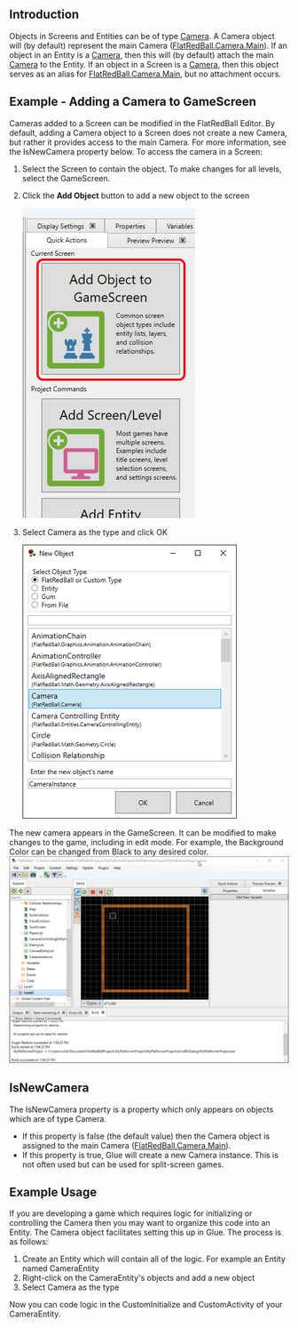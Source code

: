 ## Introduction

Objects in Screens and Entities can be of type [Camera](/frb/docs/index.php?title=FlatRedBall.Camera "FlatRedBall.Camera"). A Camera object will (by default) represent the main Camera ([FlatRedBall.Camera.Main](/frb/docs/index.php?title=FlatRedBall.Camera.Main "FlatRedBall.Camera.Main")). If an object in an Entity is a [Camera](/frb/docs/index.php?title=FlatRedBall.Camera "FlatRedBall.Camera"), then this will (by default) attach the main [Camera](/frb/docs/index.php?title=FlatRedBall.Camera "FlatRedBall.Camera") to the Entity. If an object in a Screen is a [Camera](/frb/docs/index.php?title=FlatRedBall.Camera "FlatRedBall.Camera"), then this object serves as an alias for [FlatRedBall.Camera.Main](/frb/docs/index.php?title=FlatRedBall.Camera.Main "FlatRedBall.Camera.Main"), but no attachment occurs.

## Example - Adding a Camera to GameScreen

Cameras added to a Screen can be modified in the FlatRedBall Editor. By default, adding a Camera object to a Screen does not create a new Camera, but rather it provides access to the main Camera. For more information, see the IsNewCamera property below. To access the camera in a Screen:

1.  Select the Screen to contain the object. To make changes for all levels, select the GameScreen.

2.  Click the **Add Object** button to add a new object to the screen

    ![](/media/2022-03-img_62323de2907f4.png)

3.  Select Camera as the type and click OK

    ![](/media/2022-03-img_62323dfe257e0.png)

The new camera appears in the GameScreen. It can be modified to make changes to the game, including in edit mode. For example, the Background Color can be changed from Black to any desired color. [![](/media/2016-01-16_13-54-48.gif)](/media/2016-01-16_13-54-48.gif)

## IsNewCamera

The IsNewCamera property is a property which only appears on objects which are of type Camera.

-   If this property is false (the default value) then the Camera object is assigned to the main Camera ([FlatRedBall.Camera.Main](/frb/docs/index.php?title=FlatRedBall.Camera.Main "FlatRedBall.Camera.Main")).
-   If this property is true, Glue will create a new Camera instance. This is not often used but can be used for split-screen games.

## 

## Example Usage

If you are developing a game which requires logic for initializing or controlling the Camera then you may want to organize this code into an Entity. The Camera object facilitates setting this up in Glue. The process is as follows:

1.  Create an Entity which will contain all of the logic. For example an Entity named CameraEntity
2.  Right-click on the CameraEntity's objects and add a new object
3.  Select Camera as the type

Now you can code logic in the CustomInitialize and CustomActivity of your CameraEntity.

